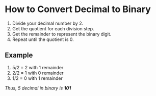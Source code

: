 # How to Convert Decimal to Binary

1. Divide your decimal number by 2.
2. Get the quotient for each division step.
3. Get the remainder to represent the binary digit.
4. Repeat until the quotient is 0.

## Example

1. 5/2 = 2 with 1 remainder
2. 2/2 = 1 with 0 remainder
3. 1/2 = 0 with 1 remainder

*Thus, 5 decimal in binary is **101***
